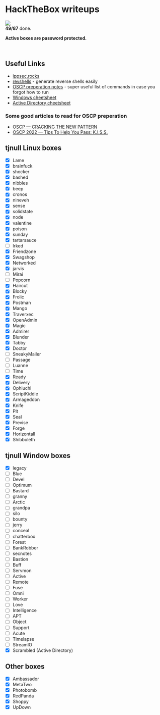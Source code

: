 # HackTheBox writeups

![](https://geps.dev/progress/56)  
**49/87** done. 

**Active boxes are password protected.**

<br/>

## Useful Links

- [ippsec.rocks](https://ippsec.rocks/)
- [revshells](https://www.revshells.com/) - generate reverse shells easily
- [OSCP preperation notes](https://oscpnotes.infosecsanyam.in/My_OSCP_Preparation_Notes.html) - super useful list of commands in case you forgot how to run
- [Windows cheetsheet](https://0xsp.com/offensive/red-team-cheatsheet/)
- [Active Directory cheetsheet](https://medium.com/@kuwaitison/active-directory-cheat-sheet-94e0bb9bed2)

### Some good articles to read for OSCP preperation

- [OSCP — CRACKING THE NEW PATTERN](https://jaiguptanick.github.io/Blog/blog/OSCP_Cracking_New_Pattern_Walkthrough/)
- [OSCP 2022 — Tips To Help You Pass: K.I.S.S.](https://medium.com/@0xP/oscp-2022-tips-to-help-you-pass-dddd3563967e)

## tjnull Linux boxes

- [x] Lame
- [x] brainfuck
- [x] shocker
- [x] bashed
- [x] nibbles
- [x] beep
- [x] cronos
- [x] nineveh
- [x] sense
- [x] solidstate
- [x] node
- [x] valentine
- [x] poison
- [x] sunday
- [x] tartarsauce
- [ ] lrked
- [x] Friendzone
- [x] Swagshop
- [x] Networked
- [x] jarvis
- [ ] Mirai
- [ ] Popcorn
- [x] Haircut
- [x] Blocky
- [x] Frolic
- [x] Postman
- [x] Mango
- [x] Traverxec
- [x] OpenAdmin
- [x] Magic
- [x] Admirer
- [x] Blunder
- [x] Tabby
- [x] Doctor
- [ ] SneakyMailer
- [ ] Passage
- [ ] Luanne
- [ ] Time
- [x] Ready
- [x] Delivery
- [x] Ophiuchi
- [x] ScriptKiddie
- [x] Armageddon
- [x] Knife
- [x] Pit
- [x] Seal
- [x] Previse
- [x] Forge
- [x] Horizontall
- [x] Shibboleth

## tjnull Window boxes

- [x] legacy
- [ ] Blue
- [ ] Devel
- [ ] Optimum
- [ ] Bastard
- [ ] granny
- [ ] Arctic
- [ ] grandpa
- [ ] silo
- [ ] bounty
- [ ] jerry
- [ ] conceal
- [ ] chatterbox
- [ ] Forest
- [ ] BankRobber
- [ ] secnotes
- [ ] Bastion
- [ ] Buff
- [ ] Servmon
- [ ] Active
- [ ] Remote
- [ ] Fuse
- [ ] Omni
- [ ] Worker
- [ ] Love
- [ ] Intelligence
- [ ] APT
- [ ] Object
- [ ] Support
- [ ] Acute
- [ ] Timelapse
- [ ] StreamIO
- [x] Scrambled (Active Directory)

## Other boxes

- [x] Ambassador
- [x] MetaTwo
- [x] Photobomb
- [x] RedPanda
- [x] Shoppy
- [x] UpDown

